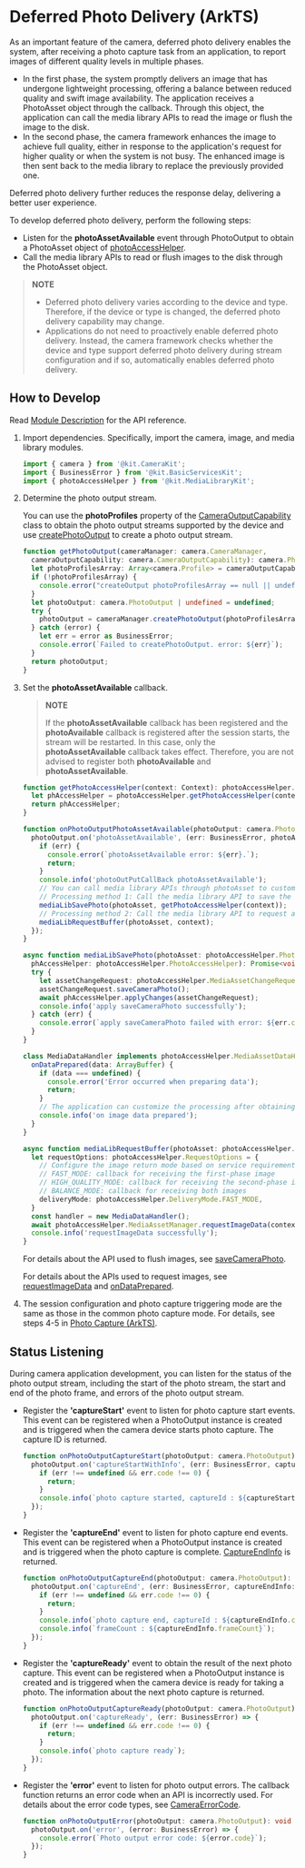 # Deferred Photo Delivery (ArkTS)
<!--Kit: Camera Kit-->
<!--Subsystem: Multimedia-->
<!--Owner: @qano-->
<!--SE: @leo_ysl-->
<!--TSE: @xchaosioda-->

As an important feature of the camera, deferred photo delivery enables the system, after receiving a photo capture task from an application, to report images of different quality levels in multiple phases.

- In the first phase, the system promptly delivers an image that has undergone lightweight processing, offering a balance between reduced quality and swift image availability. The application receives a PhotoAsset object through the callback. Through this object, the application can call the media library APIs to read the image or flush the image to the disk.
- In the second phase, the camera framework enhances the image to achieve full quality, either in response to the application's request for higher quality or when the system is not busy. The enhanced image is then sent back to the media library to replace the previously provided one.

Deferred photo delivery further reduces the response delay, delivering a better user experience.

To develop deferred photo delivery, perform the following steps:

- Listen for the **photoAssetAvailable** event through PhotoOutput to obtain a PhotoAsset object of [photoAccessHelper](../../reference/apis-media-library-kit/arkts-apis-photoAccessHelper.md).
- Call the media library APIs to read or flush images to the disk through the PhotoAsset object.

> **NOTE**
> 
> - Deferred photo delivery varies according to the device and type. Therefore, if the device or type is changed, the deferred photo delivery capability may change.
> - Applications do not need to proactively enable deferred photo delivery. Instead, the camera framework checks whether the device and type support deferred photo delivery during stream configuration and if so, automatically enables deferred photo delivery.

## How to Develop

Read [Module Description](../../reference/apis-camera-kit/arkts-apis-camera.md) for the API reference.

1. Import dependencies. Specifically, import the camera, image, and media library modules.

   ```ts
   import { camera } from '@kit.CameraKit';
   import { BusinessError } from '@kit.BasicServicesKit';
   import { photoAccessHelper } from '@kit.MediaLibraryKit';
   ```

2. Determine the photo output stream.

   You can use the **photoProfiles** property of the [CameraOutputCapability](../../reference/apis-camera-kit/arkts-apis-camera-i.md#cameraoutputcapability) class to obtain the photo output streams supported by the device and use [createPhotoOutput](../../reference/apis-camera-kit/arkts-apis-camera-CameraManager.md#createphotooutput11) to create a photo output stream.

   ```ts
   function getPhotoOutput(cameraManager: camera.CameraManager, 
     cameraOutputCapability: camera.CameraOutputCapability): camera.PhotoOutput | undefined {
     let photoProfilesArray: Array<camera.Profile> = cameraOutputCapability.photoProfiles;
     if (!photoProfilesArray) {
       console.error("createOutput photoProfilesArray == null || undefined");
     }
     let photoOutput: camera.PhotoOutput | undefined = undefined;
     try {
       photoOutput = cameraManager.createPhotoOutput(photoProfilesArray[0]);
     } catch (error) {
       let err = error as BusinessError;
       console.error(`Failed to createPhotoOutput. error: ${err}`);
     }
     return photoOutput;
   }
   ```

3. Set the **photoAssetAvailable** callback.

   > **NOTE**
   > 
   > If the **photoAssetAvailable** callback has been registered and the **photoAvailable** callback is registered after the session starts, the stream will be restarted. In this case, only the **photoAssetAvailable** callback takes effect. Therefore, you are not advised to register both **photoAvailable** and **photoAssetAvailable**.

   ```ts
   function getPhotoAccessHelper(context: Context): photoAccessHelper.PhotoAccessHelper {
     let phAccessHelper = photoAccessHelper.getPhotoAccessHelper(context);
     return phAccessHelper;
   }

   function onPhotoOutputPhotoAssetAvailable(photoOutput: camera.PhotoOutput, context: Context): void {
     photoOutput.on('photoAssetAvailable', (err: BusinessError, photoAsset: photoAccessHelper.PhotoAsset) => {
       if (err) {
         console.error(`photoAssetAvailable error: ${err}.`);
         return;
       }
       console.info('photoOutPutCallBack photoAssetAvailable');
       // You can call media library APIs through photoAsset to customize image processing.
       // Processing method 1: Call the media library API to save the image in the first phase. After the image in the second phase is ready, the media library proactively replaces the image flushed.
       mediaLibSavePhoto(photoAsset, getPhotoAccessHelper(context));
       // Processing method 2: Call the media library API to request an image and register the buffer callback to receive the first-phase or second-phase image.
       mediaLibRequestBuffer(photoAsset, context);
     });
   }

   async function mediaLibSavePhoto(photoAsset: photoAccessHelper.PhotoAsset,
     phAccessHelper: photoAccessHelper.PhotoAccessHelper): Promise<void> {
     try {
       let assetChangeRequest: photoAccessHelper.MediaAssetChangeRequest = new photoAccessHelper.MediaAssetChangeRequest(photoAsset);
       assetChangeRequest.saveCameraPhoto();
       await phAccessHelper.applyChanges(assetChangeRequest);
       console.info('apply saveCameraPhoto successfully');
     } catch (err) {
       console.error(`apply saveCameraPhoto failed with error: ${err.code}, ${err.message}`);
     }
   }

   class MediaDataHandler implements photoAccessHelper.MediaAssetDataHandler<ArrayBuffer> {
     onDataPrepared(data: ArrayBuffer) {
       if (data === undefined) {
         console.error('Error occurred when preparing data');
         return;
       }
       // The application can customize the processing after obtaining the image buffer.
       console.info('on image data prepared');
     }
   }

   async function mediaLibRequestBuffer(photoAsset: photoAccessHelper.PhotoAsset, context: Context) {
     let requestOptions: photoAccessHelper.RequestOptions = {
       // Configure the image return mode based on service requirements.
       // FAST_MODE: callback for receiving the first-phase image
       // HIGH_QUALITY_MODE: callback for receiving the second-phase image
       // BALANCE_MODE: callback for receiving both images
       deliveryMode: photoAccessHelper.DeliveryMode.FAST_MODE,
     }
     const handler = new MediaDataHandler();
     await photoAccessHelper.MediaAssetManager.requestImageData(context, photoAsset, requestOptions, handler);
     console.info('requestImageData successfully');
   }
   ```

   For details about the API used to flush images, see [saveCameraPhoto](../../reference/apis-media-library-kit/arkts-apis-photoAccessHelper-MediaAssetChangeRequest.md#savecameraphoto12).

   For details about the APIs used to request images, see [requestImageData](../../reference/apis-media-library-kit/arkts-apis-photoAccessHelper-MediaAssetManager.md#requestimagedata11) and [onDataPrepared](../../reference/apis-media-library-kit/arkts-apis-photoAccessHelper-MediaAssetDataHandler.md#ondataprepared11).

4. The session configuration and photo capture triggering mode are the same as those in the common photo capture mode. For details, see steps 4-5 in [Photo Capture (ArkTS)](camera-shooting.md).

## Status Listening

During camera application development, you can listen for the status of the photo output stream, including the start of the photo stream, the start and end of the photo frame, and errors of the photo output stream.

- Register the **'captureStart'** event to listen for photo capture start events. This event can be registered when a PhotoOutput instance is created and is triggered when the camera device starts photo capture. The capture ID is returned.

  ```ts
  function onPhotoOutputCaptureStart(photoOutput: camera.PhotoOutput): void {
    photoOutput.on('captureStartWithInfo', (err: BusinessError, captureStartInfo: camera.CaptureStartInfo) => {
      if (err !== undefined && err.code !== 0) {
        return;
      }
      console.info(`photo capture started, captureId : ${captureStartInfo.captureId}`);
    });
  }
  ```

- Register the **'captureEnd'** event to listen for photo capture end events. This event can be registered when a PhotoOutput instance is created and is triggered when the photo capture is complete. [CaptureEndInfo](../../reference/apis-camera-kit/arkts-apis-camera-i.md#captureendinfo) is returned.

  ```ts
  function onPhotoOutputCaptureEnd(photoOutput: camera.PhotoOutput): void {
    photoOutput.on('captureEnd', (err: BusinessError, captureEndInfo: camera.CaptureEndInfo) => {
      if (err !== undefined && err.code !== 0) {
        return;
      }
      console.info(`photo capture end, captureId : ${captureEndInfo.captureId}`);
      console.info(`frameCount : ${captureEndInfo.frameCount}`);
    });
  }
  ```

- Register the **'captureReady'** event to obtain the result of the next photo capture. This event can be registered when a PhotoOutput instance is created and is triggered when the camera device is ready for taking a photo. The information about the next photo capture is returned.

  ```ts
  function onPhotoOutputCaptureReady(photoOutput: camera.PhotoOutput): void {
    photoOutput.on('captureReady', (err: BusinessError) => {
      if (err !== undefined && err.code !== 0) {
        return;
      }
      console.info(`photo capture ready`);
    });
  }
  ```

- Register the **'error'** event to listen for photo output errors. The callback function returns an error code when an API is incorrectly used. For details about the error code types, see [CameraErrorCode](../../reference/apis-camera-kit/arkts-apis-camera-e.md#cameraerrorcode).

  ```ts
  function onPhotoOutputError(photoOutput: camera.PhotoOutput): void {
    photoOutput.on('error', (error: BusinessError) => {
      console.error(`Photo output error code: ${error.code}`);
    });
  }
  ```
